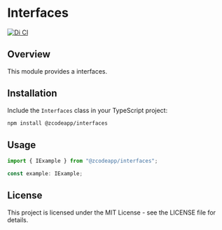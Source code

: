 # Interfaces

[![Di CI](https://github.com/zcodeapp/msexpandable/actions/workflows/interfaces-workflow.yml/badge.svg?branch=main)](https://github.com/zcodeapp/msexpandable/actions/workflows/interfaces-workflow.yml)

## Overview

This module provides a interfaces.

## Installation

Include the `Interfaces` class in your TypeScript project:

```bash
npm install @zcodeapp/interfaces
```

## Usage

```typescript
import { IExample } from "@zcodeapp/interfaces";

const example: IExample;
```

## License

This project is licensed under the MIT License - see the LICENSE file for details.